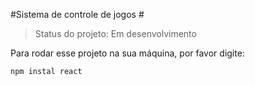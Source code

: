 #Sistema de controle de jogos #

>Status do projeto: Em desenvolvimento


Para rodar esse projeto na sua máquina, por favor digite:
```
npm instal react
```
